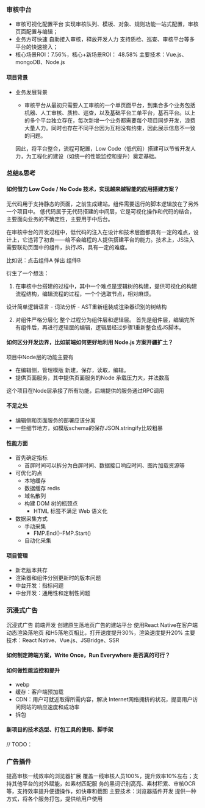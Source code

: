 ### 审核中台
+ 审核可视化配置平台 实现审核队列、模板、对象、规则功能一站式配置，审核页面配置与编辑；
+ 业务方可快速 自助接入审核，释放开发人力 支持质检、巡查、审核平台等多平台的快速接入；
+ 核心场景ROI：7.56%，核心+新场景ROI： 48.58% 主要技术：Vue.js、mongoDB、Node.js

#### 项目背景
+ 业务发展背景
    + 审核平台从最初只需要人工审核的一个单页面平台，到集合多个业务包括机器、人工审核、质检、巡查，以及基础平台工单平台，基石平台。以上的多个平台独立存在，每次新增一个业务都需要每个项目同步开发，浪费大量人力。同时也存在不同平台因为互相没有约束，因此展示信息不一致的问题。

    因此，将平台整合，流程可配置，Low Code（低代码）搭建可以节省开发人力，为工程化的建设（如统一的性能监控和提升）奠定基础。

### 总结&思考
#### 如何借力 Low Code / No Code 技术，实现越来越智能的应用搭建方案？
无代码用于支持静态的页面，之前生成建站。组件需要运行的脚本逻辑放在了另外一个项目中。
低代码属于无代码搭建的中间层，它是可视化操作和代码的结合，主要面向业务的不确定性，主要用于中后台。

在审核中台的开发过程中，低代码的注入在设计和技术层面都具有一定的难点，设计上，它违背了初衷——给不会编程的人提供搭建平台的能力。技术上，JS注入需要联动页面中的组件，执行JS，具有一定的难度。

比如说：点击组件A 弹出 组件B

衍生了一个想法：

1. 在审核中台搭建的过程中，其中一个难点是逻辑树的构建，提供可视化的构建流程结构，编辑流程的过程，一个个选取节点，相对麻烦。

设计简单逻辑语言 - 词法分析 - AST重新组装成渲染器识别的树结构

2. 对组件严格分层化
整个过程分为组件层和逻辑层。
首先是组件层，编辑完所有组件后，再进行逻辑层的编辑，逻辑层经过步骤1重新整合成JS脚本。


#### 如何区分开发边界，比如前端如何更好地利用 Node.js 方案开疆扩土？
项目中Node层的功能主要有
+ 在编辑侧，管理模版 新建，保存，读取，编辑。
+ 提供页面服务，其中提供页面服务的Node 承载压力大，并法数高

这个项目在Node层承接了所有功能，后端提供的服务通过RPC调用

#### 不足之处
+ 编辑侧和页面服务的部署应该分离
+ 一些细节地方，如模版schema的保存JSON.stringify比较粗暴

#### 性能方面
+ 首先确定指标
    + 首屏时间可以拆分为白屏时间、数据接口响应时间、图片加载资源等
+ 可优化的点
    + 本地缓存
    + 数据缓存 redis
    + 域名散列
    + 构建 DOM 树的瓶颈点
        +  HTML 标签不满足 Web 语义化
+ 数据采集方式
    + 手动采集
        + FMP.End()-FMP.Start()
    + 自动化采集

#### 项目管理
+ 新老版本共存
+ 渲染器和组件分别更新时的版本问题
+ 中台开发：指标问题
+ 中台开发：通用性和定制性问题


### 沉浸式广告
沉浸式广告 前端开发 创建原生落地页广告的建站平台 使用React Native在客户端动态渲染落地页 和H5落地页相比，打开速度提升30%，渲染速度提升20% 主要技术：React Native、Vue.js、JSBridge、SSR
#### 如何制定跨端方案，Write Once，Run Everywhere 是否真的可行？

#### 如何做性能监控和提升
+ webp
+ 缓存：客户端预加载
+ CDN：用户可就近取得所需内容，解决 Internet网络拥挤的状况，提高用户访问网站的响应速度和成功率
+ 拆包

#### 新项目的技术选型、打包工具的使用、脚手架
// TODO：

### 广告插件
提高审核一线效率的浏览器扩展 覆盖一线审核人员100%，提升效率10%左右；支持其他平台的对外赋能，如素材匹配服 务的黑词识别高亮、素材积累、审核OCR等，支持效率提升便捷操作，如快审和截图 主要技术：浏览器插件开发
提供一种方式，将各个服务打包，提供给用户使用



